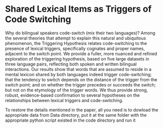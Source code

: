 # Shared Lexical Items as Triggers of Code Switching

Why do bilingual speakers code-switch (mix their two languages)? Among the several theories that attempt to explain this natural and ubiquitous phenomenon, the Triggering Hypothesis relates code-switching to the presence of lexical triggers, specifically cognates and proper names, adjacent to the switch point. We provide a fuller, more nuanced and refined exploration of the triggering hypothesis, based on five large datasets in three language pairs, reflecting both spoken and written bilingual interactions. Our results show that words that are assumed to reside in a mental lexicon shared by both languages indeed trigger code-switching; that the tendency to switch depends on the distance of the trigger from the switch point; and on whether the trigger precedes or succeeds the switch; but not on the etymology of the trigger words. We thus provide strong, robust, evidence-based confirmation to several hypotheses on the relationships between lexical triggers and code-switching.

To restore the details mentioned in the paper, all you need is to dowload the appropriate data from Data directory, put it at the same folder with the appropriate python script existed in the code directory and run it
 
